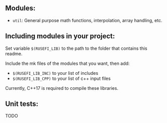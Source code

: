 ## Modules:
- `util`: General purpose math functions, interpolation, array handling, etc.

## Including modules in your project:

Set variable `$(RUSEFI_LIB)` to the path to the folder that contains this readme.

Include the mk files of the modules that you want, then add:
- `$(RUSEFI_LIB_INC)` to your list of includes
- `$(RUSEFI_LIB_CPP)` to your list of c++ input files

Currently, C++17 is required to compile these libraries.

## Unit tests:

TODO
